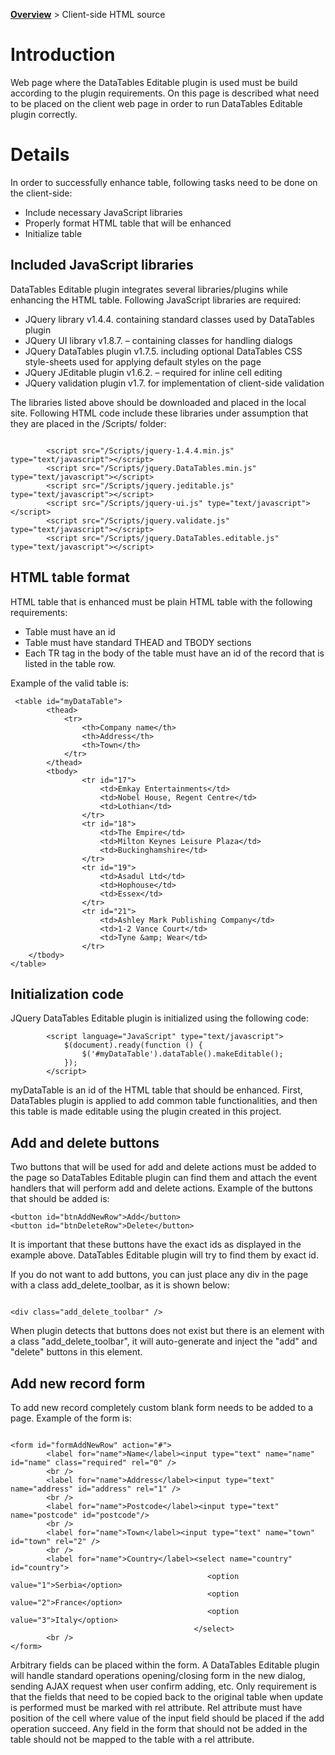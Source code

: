 **[Overview](Overview.md)** > Client-side HTML source
# Introduction #

Web page where the DataTables Editable plugin is used must be build according to the plugin requirements. On this page is described what need to be placed on the client web page in order to run DataTables Editable plugin correctly.

# Details #

In order to successfully enhance table, following tasks need to be done on the client-side:
  * Include necessary JavaScript libraries
  * Properly format HTML table that will be enhanced
  * Initialize table

## Included JavaScript libraries ##

DataTables Editable plugin integrates several libraries/plugins while enhancing the HTML table. Following JavaScript libraries are required:
  * JQuery library v1.4.4. containing standard classes used by DataTables plugin
  * JQuery UI library v1.8.7. – containing classes for handling dialogs
  * JQuery DataTables plugin v1.7.5. including optional DataTables CSS style-sheets used for applying default styles on the page
  * JQuery JEditable plugin v1.6.2. – required for inline cell editing
  * JQuery validation plugin v1.7. for implementation of client-side validation

The libraries listed above should be downloaded and placed in the local site. Following HTML code include these libraries under assumption that they are placed in the /Scripts/ folder:

```

        <script src="/Scripts/jquery-1.4.4.min.js" type="text/javascript"></script>
        <script src="/Scripts/jquery.DataTables.min.js" type="text/javascript"></script>
        <script src="/Scripts/jquery.jeditable.js" type="text/javascript"></script>
        <script src="/Scripts/jquery-ui.js" type="text/javascript"></script>
        <script src="/Scripts/jquery.validate.js" type="text/javascript"></script>
        <script src="/Scripts/jquery.DataTables.editable.js" type="text/javascript"></script>

```

## HTML table format ##

HTML table that is enhanced must be plain HTML table with the following requirements:
  * Table must have an id
  * Table must have standard THEAD and TBODY sections
  * Each TR tag in the body of the table must have an id of the record that is listed in the table row.

Example of the valid table is:

```
 <table id="myDataTable">
        <thead>
            <tr>
                <th>Company name</th>
                <th>Address</th>
                <th>Town</th>
            </tr>
        </thead>
        <tbody>
                <tr id="17">
                    <td>Emkay Entertainments</td>
                    <td>Nobel House, Regent Centre</td>
                    <td>Lothian</td>
                </tr>
                <tr id="18">
                    <td>The Empire</td>
                    <td>Milton Keynes Leisure Plaza</td>
                    <td>Buckinghamshire</td>
                </tr>
                <tr id="19">
                    <td>Asadul Ltd</td>
                    <td>Hophouse</td>
                    <td>Essex</td>
                </tr>
                <tr id="21">
                    <td>Ashley Mark Publishing Company</td>
                    <td>1-2 Vance Court</td>
                    <td>Tyne &amp; Wear</td>
                </tr>
	</tbody>
</table>
```

## Initialization code ##

JQuery DataTables Editable plugin is initialized using the following code:

```
        <script language="JavaScript" type="text/javascript">
            $(document).ready(function () {
                $('#myDataTable').dataTable().makeEditable();
            });
        </script>
```

myDataTable is an id of the HTML table that should be enhanced. First, DataTables plugin is applied to add common table functionalities, and then this table is made editable using the plugin created in this project.

## Add and delete buttons ##

Two buttons that will be used for add and delete actions must be added to the page so DataTables Editable plugin can find them and attach the event handlers that will perform add and delete actions. Example of the buttons that should be added is:

```
<button id="btnAddNewRow">Add</button>
<button id="btnDeleteRow">Delete</button>
```

It is important that these buttons have the exact ids as displayed in the example above. DataTables Editable plugin will try to find them by exact id.

If you do not want to add buttons, you can just place any div in the page with a class add\_delete\_toolbar, as it is shown below:

```

<div class="add_delete_toolbar" />

```
When plugin detects that buttons does not exist but there is an element with a class "add\_delete\_toolbar", it will auto-generate and inject the "add" and "delete" buttons in this element.


## Add new record form ##

To add new record completely custom blank form needs to be added to a page. Example of the form is:


```

<form id="formAddNewRow" action="#">
        <label for="name">Name</label><input type="text" name="name" id="name" class="required" rel="0" />
        <br />
        <label for="name">Address</label><input type="text" name="address" id="address" rel="1" />
        <br />
        <label for="name">Postcode</label><input type="text" name="postcode" id="postcode"/>
        <br />
        <label for="name">Town</label><input type="text" name="town" id="town" rel="2" />
        <br />
        <label for="name">Country</label><select name="country" id="country">
                                            <option value="1">Serbia</option>
                                            <option value="2">France</option>
                                            <option value="3">Italy</option>
                                         </select>
        <br />
</form>

```


Arbitrary fields can be placed within the form. A DataTables Editable plugin will handle standard operations opening/closing form in the new dialog, sending AJAX request when user confirm adding, etc.
Only requirement is that the fields that need to be copied back to the original table when update is performed must be marked with rel attribute. Rel attribute must have position of the cell where value of the input field should be placed if the add operation succeed. Any field in the form that should not be added in the table should not be mapped to the table with a rel attribute.